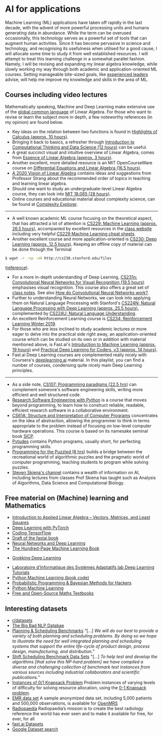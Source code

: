 # AI for applications

Machine Learning (ML) applications have taken off rapidly in the last decade, with the advent of more powerful processing units and humans generating data in abundance. While the term can be overused occasionally, this technology serves as a powerful set of tools that can augment human activities. Since it has become pervasive in science and technology, and recognising its usefulness when utilised for a good cause, I will allocate some time to study it from well established resources. I will attempt to treat this learning challenge in a somewhat parallel fashion. Namely, I will be revising and expanding my linear algebra knowledge, while slowly working my way through both academic and application-oriented ML courses. Setting manageable bite-sized goals, like [experienced leaders](https://youtu.be/doLMhcaDWUc?t=3027) advise, will help me improve my knowledge and skills in the area of ML.  
 
## Courses including video lectures  

 Mathematically speaking, Machine and Deep Learning make extensive use of the [global common language](https://youtu.be/qkzkOQiSuG4?t=635) of Linear Algebra. For those who want to revise or learn the subject more in depth,  a few noteworthy references (in my opinion) are found below.  

 * Key ideas on the relation between two functions is found in [Highlights of Calculus (approx. 10 hours)](http://ocw.mit.edu/highlights-of-calculus).  
 * Bringing it back to basics, a refresher through [Introduction to Computational Thinking and Data Science (12 hours)](http://ocw.mit.edu/6-0002F16) can be useful.  
 * A great succinct visual and intuitive overview of Linear Algebra, comes from [Essence of Linear Algebra (approx. 3 hours)](https://www.youtube.com/playlist?list=PLZHQObOWTQDPD3MizzM2xVFitgF8hE_ab).  
 * Another excellent, more detailed resource is an MIT OpenCourseWare course on [Differential Equations and Linear Algebra (16.5 hours)](http://ocw.mit.edu/RES-18-009F15).  
 * [A 2020 Vision of Linear Algebra](https://ocw.mit.edu/resources/res-18-010-a-2020-vision-of-linear-algebra-spring-2020/) contains ideas and suggestions from Professor Strang about the recommended order of topics in teaching and learning linear algebra.
 * Should one want to study an undergraduate-level Linear Algebra course, they can look into [MIT 18.065 (28 hours)](https://ocw.mit.edu/18-065S18). 
 * Online courses and educational material about complexity science, can be found at [Complexity Explorer](https://www.youtube.com/user/ComplexityExplorer).    
---

 * A well known academic ML course focusing on the theoretical aspect, that has attracted a lot of attention is [CS229: Machine Learning (approx. 26.5 hours)](https://www.youtube.com/playlist?list=PLoROMvodv4rMiGQp3WXShtMGgzqpfVfbU), accompanied by excellent resources in the [class website](http://cs229.stanford.edu/) including very helpful [CS229 Machine Learning cheat sheets](https://stanford.edu/~shervine/teaching/cs-229/).  
 * Another excellent course and more application-oriented is [CS230: Deep Learning (approx. 12.5 hours)](http://cs230.stanford.edu). Keeping an offline copy of material can be done through the Terminal   
```bash
$ wget -r -np -nH http://cs230.stanford.edu/files
```  
([reference](https://bmwieczorek.wordpress.com/2008/10/01/wget-recursively-download-all-files-from-certain-directory-listed-by-apache/)). 

 * For a more in-depth understanding of Deep Learning, [CS231n: Convolutional Neural Networks for Visual Recognition (19.5 hours)](http://cs231n.stanford.edu/) emphasises visual recognition. This course also offers a great set of [class notes](https://cs231n.github.io/). See also [How do Convolutional Neural Networks work?](https://brohrer.github.io/how_convolutional_neural_networks_work.html).   
 * Further to understanding Neural Networks, we can look into applying them on Natural Language Processing with Stanford's [CS224N: Natural Language Processing with Deep Learning (approx. 25.5 hours)](https://web.stanford.edu/class/cs224n/), complemented by [CS224U: Natural Language Understanding](https://web.stanford.edu/class/cs224u/).  
 * An excellent Reinforcement Learning course is [CS234: Reinforcement Learning Winter 2019](http://cs234.stanford.edu/).  
 * For those who are less inclined to study academic lectures or more eager to delve into the practical side right away, an application-oriented course which can be studied on its own or in addition with material mentioned above, is Fast.ai's [Introduction to Machine Learning (approx. 19 hours)](https://www.youtube.com/watch?v=CzdWqFTmn0Y&list=PLfYUBJiXbdtSyktd8A_x0JNd6lxDcZE96) and [Practical Deep Learning for Coders, v3 (approx. 14 hours)](https://www.youtube.com/playlist?list=PLfYUBJiXbdtSIJb-Qd3pw0cqCbkGeS0xn).  
 * Fast.ai Deep Learning courses are complemented really nicely with Coursera's [deeplearning.ai](https://www.youtube.com/channel/UCcIXc5mJsHVYTZR1maL5l9w) material. In this playlist, you can find a number of courses, condensing quite nicely main Deep Learning principles.  
--- 

 * As a side note, [CS107: Programming paradigms (22.5 hrs)](https://see.stanford.edu/Course/CS107) can complement someone's software engineering skills, writing more efficient and well structured code.  
 * [Research Software Engineering with Python](https://alan-turing-institute.github.io/rsd-engineeringcourse/) is a course that moves beyond programming, to learn how to construct reliable, readable, efficient research software in a collaborative environment.  
 * [CS61A: Structure and Interpretation of Computer Programs](http://www-inst.eecs.berkeley.edu/~cs61a/fa11/) concentrates on the idea of abstraction, allowing the programmer to think in terms appropriate to the problem instead of focusing on low-level computer hardware operations. This course is based on its namesake seminal book [SICP][sicp].  
 * [Pytudes](https://github.com/norvig/pytudes) contains Python programs, usually short, for perfecting programming skills.  
 * [Programming for the Puzzled (8 hrs)](https://ocw.mit.edu/6-S095IAP18) builds a bridge between the recreational world of algorithmic puzzles and the pragmatic world of computer programming, teaching students to program while solving puzzles.
 * [Steven Skiena's channel](https://www.youtube.com/user/StevenSkiena) contains a wealth of information on AI, including lectures from classes Prof Skiena has taught such as Analysis of Algorithms, Data Science and Computational Biology. 


## Free material on (Machine) learning and Mathematics  
 * [Introduction to Applied Linear Algebra – Vectors, Matrices, and Least Squares](http://vmls-book.stanford.edu/)  
 * [Deep Learning with PyTorch](https://pytorch.org/deep-learning-with-pytorch-thank-you)   
 * [Coding TensorFlow](https://www.youtube.com/playlist?list=PLQY2H8rRoyvwLbzbnKJ59NkZvQAW9wLbx)  
 * [Draft of the fastai book](https://github.com/fastai/fastbook)  
 * [Neural Networks and Deep Learning](https://neuralnetworksanddeeplearning.com/)  
 * [The Hundred-Page Machine Learning Book](http://themlbook.com/wiki/doku.php)  
 - [Grokking Deep Learning](https://www.manning.com/books/grokking-deep-learning#toc)  
 * [Laboratoire d’Informatique des Systèmes Adaptatifs lab Deep Learning Tutorials](https://github.com/lisa-lab/DeepLearningTutorials)   
 * [Python Machine Learning (book code)](https://github.com/rasbt/python-machine-learning-book-2nd-edition)  
 * [Probabilistic Programming & Bayesian Methods for Hackers](https://camdavidsonpilon.github.io/Probabilistic-Programming-and-Bayesian-Methods-for-Hackers/)  
 * [Python Machine Learning](https://machine-learning-course.readthedocs.io/en/latest/)  
 * [Free and Open-Source Maths Textbooks](https://danaernst.com/resources/free-and-open-source-textbooks/)

 [sicp]: https://mitpress.mit.edu/sites/default/files/sicp/full-text/book/book.html   


## Interesting datasets
* [r/datasets](https://www.reddit.com/r/datasets/)  
* [The Big Bad NLP Databae](https://datasets.quantumstat.com/)  
* [Planning & Scheduling Benchmarks](http://cs.jhu.edu/~jason/325/hw2/benchmrx/default.html) "[...] _We will do our best to provide a variety of both planning and scheduling problems. By doing so we hope to illustrate the need for well integrated planning and scheduling systems that support the entire life-cycle of product design, process design, manufacturing, and distribution._"   
* [Shift Scheduling Benchmark Data Sets](http://www.schedulingbenchmarks.org/) "[...] _To help test and develop the algorithms [that solve this NP-hard problem] we have compiled a diverse and challenging collection of benchmark test instances from various sources including industrial collaborators and scientific publications._"
* [Instances of 0/1 Knapsack Problem](http://artemisa.unicauca.edu.co/~johnyortega/instances_01_KP/) Problem instances of varying levels of difficulty for solving resource allocation, using the [0-1 Knapsack problem](http://algorist.com/problems/Knapsack_Problem.html).     
* [EMR data set](https://wiki.openmrs.org/display/RES/Demo+Data) A sample anonymized data set, including 5,000 patients and 500,000 observations, is available for [OpenMRS](https://openmrs.org/)  
* [Radiopaedia](https://radiopaedia.org/) Radiopaedia’s mission is to create the best radiology reference the world has ever seen and to make it available for free, for ever, for all  
* [fast.ai Datasets](https://course.fast.ai/datasets)   
* [Google Dataset search](https://datasetsearch.research.google.com/)  

